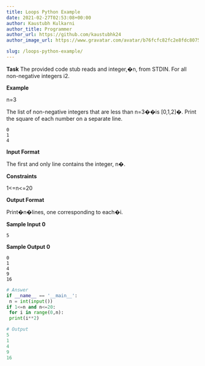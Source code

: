 ```yaml
---
title: Loops Python Example
date: 2021-02-27T02:53:08+00:00
author: Kaustubh Kulkarni
author_title: Programmer
author_url: https://github.com/kaustubhk24
author_image_url: https://www.gravatar.com/avatar/b76fcfc82fc2e8fdc8075636f1735f61?s=200

slug: /loops-python-example/
---
```

**Task** 
The provided code stub reads and integer,�n, from STDIN. For all non-negative integers i2.

**Example**

n=3

The list of non-negative integers that are less than n=3��is [0,1,2]�. Print the square of each number on a separate line.


```
0
1
4

```


**Input Format**

The first and only line contains the integer, n�.

**Constraints**

1<=n<=20

**Output Format**

Print�n�lines, one corresponding to each�i.

**Sample Input 0**


```
5

```


**Sample Output 0**


```
0
1
4
9
16

```


```python title="file.py"
# Answer
if __name__ == '__main__':
 n = int(input())
if 1<=n and n<=20:
 for i in range(0,n):
 print(i**2)
```

```python title="file.py"
# Output
5
1
4
9
16
```